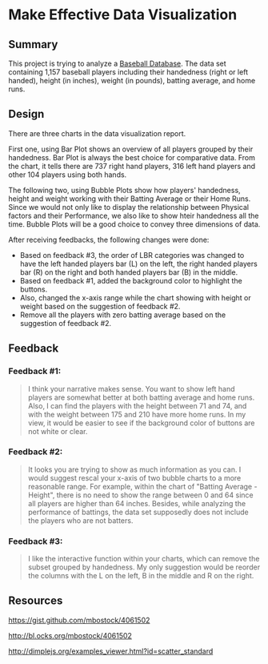 # Make Effective Data Visualization

## Summary
This project is trying to analyze a [Baseball Database](https://github.com/Leconte9/MakeEffectiveDataVisualization/blob/master/baseball_data.csv). The data set containing 1,157 baseball players including their handedness (right or left handed), height (in inches), weight (in pounds), batting average, and home runs.

## Design
There are three charts in the data visualization report.

First one, using Bar Plot shows an overview of all players grouped by their handedness. Bar Plot is always the best choice for comparative data. From the chart, it tells there are 737 right hand players, 316 left hand players and other 104 players using both hands. 

The following two, using Bubble Plots show how players' handedness, height and weight working with their Batting Average or their Home Runs. Since we would not only like to display the relationship between Physical factors and their Performance, we also like to show hteir handedness all the time. Bubble Plots will be a good choice to convey three dimensions of data. 

After receiving feedbacks, the following changes were done:
 - Based on feedback #3, the order of LBR categories was changed to have the left handed players bar (L) on the left, the right handed players bar (R) on the right and both handed players bar (B) in the middle. 
 - Based on feedback #1, added the background color to highlight the buttons. 
 - Also, changed the x-axis range while the chart showing with height or weight based on the suggestion of feedback #2.
 - Remove all the players with zero batting average based on the suggestion of feedback #2.

## Feedback
### Feedback #1:
> I think your narrative makes sense. You want to show left hand players are somewhat better at both batting average and home runs. Also, I can find the players with the height between 71 and 74, and with the weight between 175 and 210 have more home runs. In my view, it would be easier to see if the background color of buttons are not white or clear.

### Feedback #2:
> It looks you are trying to show as much information as you can. I would suggest rescal your x-axis of two bubble charts to a more reasonable range. For example, within the chart of "Batting Average - Height", there is no need to show the range between 0 and 64 since all players are higher than 64 inches. Besides, while analyzing the performance of battings, the data set supposedly does not include the players who are not batters.

### Feedback #3:
> I like the interactive function within your charts, which can remove the subset grouped by handedness. My only suggestion would be reorder the columns with the L on the left, B in the middle and R on the right. 

## Resources
https://gist.github.com/mbostock/4061502 

http://bl.ocks.org/mbostock/4061502
 
http://dimplejs.org/examples_viewer.html?id=scatter_standard
